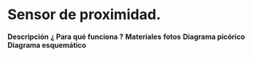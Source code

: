 # Sensor de proximidad.
**Descripción**
**¿ Para qué funciona ?**
**Materiales**
**fotos**
**Diagrama picórico**
**Diagrama esquemático**
